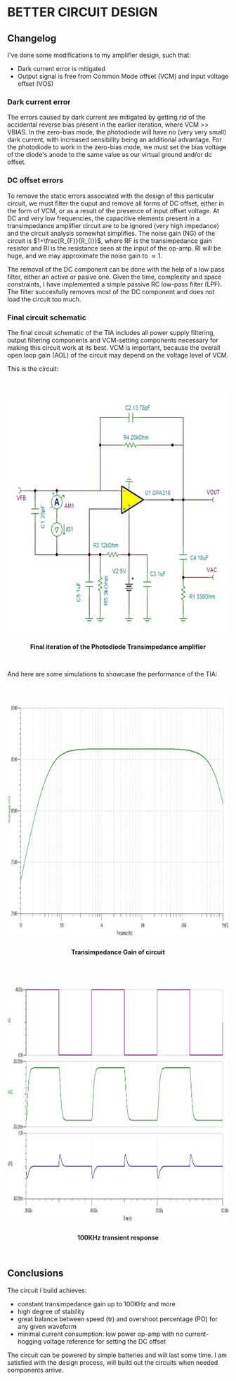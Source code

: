 # BETTER CIRCUIT DESIGN
## Changelog
I've done some modifications to my amplifier design, such that:
- Dark current error is mitigated
- Output signal is free from Common Mode offset (VCM) and input voltage offset (VOS)

### Dark current error
The errors caused by dark current are mitigated by getting rid of the accidental reverse bias present in the earlier iteration, where VCM >> VBIAS. In the zero-bias mode, the photodiode will have no (very very small) dark current, with increased sensibility being an additional advantage.
For the photodiode to work in the zero-bias mode, we must set the bias voltage of the diode's anode to the same value as our virtual ground and/or dc offset.
### DC offset errors
To remove the static errors associated with the design of this particular circuit, we must filter the ouput and remove all forms of DC offset, either in the form of VCM, or as a result of the presence of input offset voltage. At DC and very low frequencies, the capacitive elements present in a transimpedance amplifier circuit are to be ignored (very high impedance) and the circuit analysis somewhat simplifies. The noise gain (NG) of the circuit is $1+\frac{R_{F}}{R_{I}}$, where RF is the transimpedance gain resistor and RI is the resistance seen at the input of the op-amp.
RI will be huge, and we may approximate the noise gain to $\approx 1$.

The removal of the DC component can be done with the help of a low pass filter, either an active or pasive one. Given the time, complexity and space constraints, I have implemented a simple passive RC low-pass filter (LPF). The filter succesfully removes most of the DC component and does not load the circuit too much.

### Final circuit schematic
The final circuit schematic of the TIA includes all power supply filtering, output filtering components and VCM-setting components necessary for making this circuit work at its best. VCM is important, because the overall open loop gain (AOL) of the circuit may depend on the voltage level of VCM.

This is the circuit:

<br>
  <p align="center">
    <img height = "550" src = "FINAL_FORM.JPG">
    <br>
    <br>
    <a><b>Final iteration of the Photodiode Transimpedance amplifier</b></a>
</p>
<br>

And here are some simulations to showcase the performance of the TIA:

<br>
  <p align="center">
    <img height = "550" src = "FINAL_FORM_IVGAIN.jpg">
    <br>
    <br>
    <a><b>Transimpedance Gain of circuit</b></a>
</p>
<br>

<br>
  <p align="center">
    <img height = "550" src = "FINAL_FORM_TRANSIENT.jpg">
    <br>
    <br>
    <a><b>100KHz transient response</b></a>
</p>
<br>

## Conclusions
The circuit I build achieves:
- constant transimpedance gain up to 100KHz and more
- high degree of stability
- great balance between speed (tr) and overshoot percentage (PO) for any given waveform
- minimal current consumption: low power op-amp with no current-hogging voltage reference for setting the DC offset

The circuit can be powered by simple batteries and will last some time. I am satisfied with the design process, will build out the circuits when needed components arrive.
